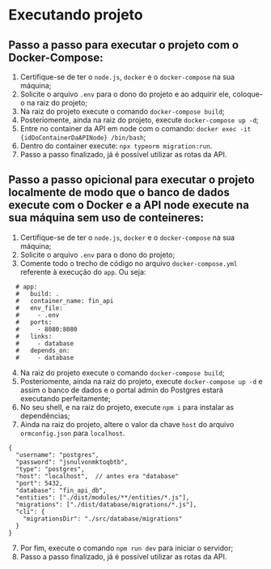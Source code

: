 # Executando projeto

## Passo a passo para executar o projeto com o Docker-Compose:

1. Certifique-se de ter o `node.js`, `docker` e o `docker-compose` na sua máquina;
2. Solicite o arquivo `.env` para o dono do projeto e ao adquirir ele, coloque-o na raiz do projeto;
3. Na raiz do projeto execute o comando `docker-compose build`;
4. Posteriomente, ainda na raiz do projeto, execute `docker-compose up -d`;
5. Entre no container da API em node com o comando: `docker exec -it  {idDoContainerDaAPINode} /bin/bash`;
6. Dentro do container execute: `npx typeorm migration:run`.
7. Passo a passo finalizado, já é possível utilizar as rotas da API.

## Passo a passo opicional para executar o projeto localmente de modo que o banco de dados execute com o Docker e a API node execute na sua máquina sem uso de conteineres:

1. Certifique-se de ter o `node.js`, `docker` e o `docker-compose` na sua máquina;
2. Solicite o arquivo `.env` para o dono do projeto;
3. Comente todo o trecho de código no arquivo `docker-compose.yml` referente à execução do `app`. Ou seja:

```
  # app:
  #   build: .
  #   container_name: fin_api
  #   env_file:
  #     - .env
  #   ports:
  #     - 8080:8080
  #   links:
  #     - database
  #   depends_on:
  #     - database
```

4. Na raiz do projeto execute o comando `docker-compose build`;
5. Posteriomente, ainda na raiz do projeto, execute `docker-compose up -d` e assim o banco de dados e o portal admin do Postgres estará executando perfeitamente;
6. No seu shell, e na raiz do projeto, execute `npm i` para instalar as dependências;
7. Ainda na raiz do projeto, altere o valor da chave `host` do arquivo `ormconfig.json` para `localhost`.

```
{
  "username": "postgres",
  "password": "jsnulvonmktoqbtb",
  "type": "postgres",
  "host": "localhost",  // antes era "database"
  "port": 5432,
  "database": "fin_api_db",
  "entities": ["./dist/modules/**/entities/*.js"],
  "migrations": ["./dist/database/migrations/*.js"],
  "cli": {
    "migrationsDir": "./src/database/migrations"
  }
}
```

7. Por fim, execute o comando `npm run dev` para iniciar o servidor;
8. Passo a passo finalizado, já é possível utilizar as rotas da API.
